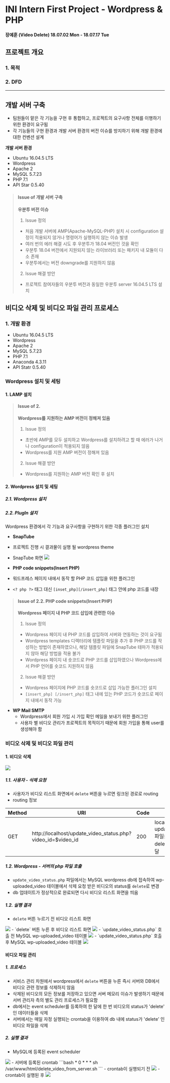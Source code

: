 # INI Intern First Project - Wordpress & PHP
**장예훈 (Video Delete)
18.07.02 Mon - 18.07.17 Tue**
## 프로젝트 개요
### 1. 목적
### 2. DFD

**************************************

##  개발 서버 구축
- 팀원들이 맡은 각 기능을 구현 후 통합하고, 프로젝트의 요구사항 전체를 이행하기 위한 환경이 요구됨
- 각 기능들의 구현 환경과 개발 서버 환경의 버전 이슈를 방지하기 위해 개발 환경에 대한 컨벤션 설계

**개발 서버 환경**
- Ubuntu 16.04.5 LTS
- Wordpress
- Apache 2
- MySQL 5.7.23
- PHP 7.1
- API Star 0.5.40

> #### Issue of 개발 서버 구축
> **우분투 버전 이슈**
> 1. Issue 정의
>  -  처음 개발 서버에 AMP(Apache-MySQL-PHP) 설치 시 configuration 설정이 적용되지 않거나 명령어가 실행하지 않는 이슈 발생
>  - 여러 번의 에러 해결 시도 후 우분투가 18.04 버전인 것을 확인
>  - 우분투 18.04 버전에서 지원되지 않는 라이브러리 또는 패키지 내 모듈이 다소 존재
>  - 우분투에서는 버전 downgrade를 지원하지 않음
> 2. Issue 해결 방안
>  - 프로젝트 참여자들의 우분투 버전과 동일한 우분투 server 16.04.5 LTS 설치

## 비디오 삭제 및 비디오 파일 관리 프로세스
### 1. 개발 환경
- Ubuntu 16.04.5 LTS
- Wordpress
- Apache 2
- MySQL 5.7.23
- PHP 7.1
- Anaconda 4.3.11
- API Statr 0.5.40

### Wordpress 설치 및 세팅
#### 1. LAMP 설치
> #### Issue of 2.
> **Wordpress를 지원하는 AMP 버전이 정해져 있음**
> 1. Issue 정의
>  - 초반에 AMP를 모두 설치하고 Wordpress를 설치하려고 할 때 에러가 나거나 configuration이 적용되지 않음
>  - Wordpress를 지원 AMP 버전이 정해져 있음
> 2. Issue 해결 방안
>  - Wordpress를 지원하는 AMP 버전 확인 후 설치

#### 2. Wordpress 설치 및 세팅
##### 2.1. Wordpress 설치
##### 2.2. PlugIn 설치
Wordpress 환경에서 각 기능과 요구사항을 구현하기 위한 각종 플러그인 설치

- **SnapTube**
 - 프로젝트 진행 시 결과물이 실행 될 wordpress theme
 - SnapTube 화면
   <img src="https://i.imgur.com/nSKaHdb.png"/>

- **PHP code snippets(Insert PHP)**
 - 워드프레스 페이지 내에서 동작 할 PHP 코드 삽입을 위한 플러그인
 - `<? php ?>` 태그 대신 `[inset_php][/insert_php]` 태그 안에 php 코드를 내장

> #### Issue of 2.2. PHP code snippets(Insert PHP)
> **Wordpress 페이지 내 PHP 코드 삽입에 관련한 이슈**
> 1. Issue 정의
>  - Wordpress 페이지 내 PHP 코드를 삽입하여 서버와 연동하는 것이 요구됨
>  - Wordpress templates 디렉터리에 템플릿 파일을 추가 후 PHP 코드를 작성하는 방법이 존재하였으나, 해당 템플릿 파일에 SnapTube 테마가 적용되지 않아 해당 방법을 적용 불가
>  - Wordpress 페이지 내 숏코드로 PHP 코드를 삽입하였으나 Wordpress에서 PHP 언어를 숏코드 지원하지 않음
> 2. Issue 해결 방안
>  - Wordpress 페이지에 PHP 코드를 숏코드로 삽입 가능한 플러그인 설치
>  - `[insert_php] [/insert_php]` 태그 내에 있는 PHP 코드가 숏코드로 페이지 내에서 동작 가능

- **WP Mail SMTP**
  - Wordpress에서 회원 가입 시 가입 확인 메일을 보내기 위한 플러그인
  - 사용자 별 비디오 관리가 프로젝트의 목적이기 때문에 회원 가입을 통해 user를 생성해야 함


### 비디오 삭제 및 비디오 파일 관리
#### 1. 비디오 삭제
<img src="https://i.imgur.com/k7exUSo.png"/>

##### 1.1. 사용자 - 삭제 요청
- 사용자가 비디오 리스트 화면에서 `delete` 버튼을 누르면 링크된 경로로 routing
- routing 정보

|  Method  |  URI  |  Code  |  Description  |
|---|---|---|---|
|  GET  |  http://localhost/update_video_status.php?video_id=$video_id  |  200  |  localhost 서버에 있는 update_video_status.php 파일을 호출<br/>delete 하는 video_id를 전달  |

##### 1.2. Wordpress - 서버의 php 파일 호출
- `update_video_status.php` 파일에서는 MySQL wordpress db에 접속하여 wp-uploaded_video 테이블에서 삭제 요청 받은 비디오의 status를 `delete`로 변경
- db 업데이트가 정상적으로 완료되면 다시 비디오 리스트 화면을 띄움  

##### 1.2. 실행 결과
- `delete` 버튼 누르기 전 비디오 리스트 화면
<img src="https://i.imgur.com/rJI8Iea.png"/>
- `delete` 버튼 누른 후 비디오 리스트 화면
<img src="https://i.imgur.com/KdjTyRy.png"/>
- `update_video_status.php` 호출 전 MySQL wp-uploaded_video 테이블
<img src="https://i.imgur.com/IYqgzN9.png"/>
- `update_video_status.php` 호출 후 MySQL wp-uploaded_video 테이블
<img src="https://i.imgur.com/ax9Mgqi.png"/>

#### 비디오 파일 관리
##### 1. 프로세스
- 서비스 관리 차원에서 wordpress에서 `delete` 버튼을 누른 즉시 서버와 DB에서 비디오 관련 정보를 삭제하지 않음
- 삭제된 비디오의 모든 정보를 저장하고 있으면 서버 메모리 이슈가 발생하기 때문에 서버 관리자 측의 별도 관리 프로세스가 필요함
- db에서는 event scheduler를 등록하여 한 달에 한 번 비디오의 status가 'delete' 인 데이터들을 삭제
- 서버에서는 매일 자정 실행되는 crontab을 이용하여 db 내에 status가 'delete' 인 비디오 파일을 삭제

##### 2. 실행 결과
- MySQL에 등록된 event scheduler
<img src="https://i.imgur.com/67Y9EEm.png"/>
- 서버에 등록된 crontab
```bash
 * 0 * * * sh /var/www/html/delete_video_from_server.sh
```
- crontab이 실행되기 전
<img src="https://i.imgur.com/Wb5Hbir.png"/>
- crontab이 실행된 후
<img src="https://i.imgur.com/4enTPuO.png"/>
